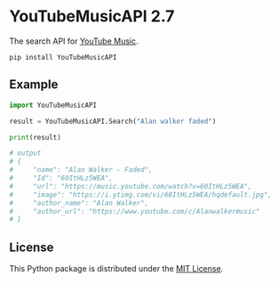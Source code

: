 # YouTubeMusicAPI 2.7

The search API for [YouTube Music](https://music.youtube.com/).

```
pip install YouTubeMusicAPI
```

## Example

```python
import YouTubeMusicAPI

result = YouTubeMusicAPI.Search("Alan walker faded")

print(result)

# output
# {
#     "name": "Alan Walker - Faded",
#     "Id": "60ItHLz5WEA",
#     "url": "https://music.youtube.com/watch?v=60ItHLz5WEA",
#     "image": "https://i.ytimg.com/vi/60ItHLz5WEA/hqdefault.jpg",
#     "author_name": "Alan Walker",
#     "author_url": "https://www.youtube.com/c/Alanwalkermusic"
# }
```

## License
This Python package is distributed under the [MIT License](https://mit-license.org/).
